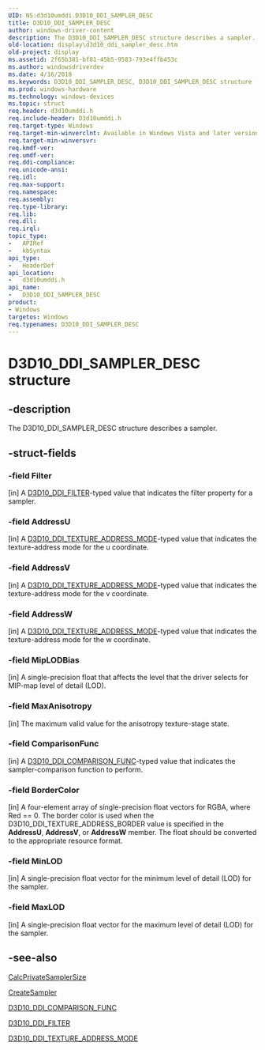 ```yaml
---
UID: NS:d3d10umddi.D3D10_DDI_SAMPLER_DESC
title: D3D10_DDI_SAMPLER_DESC
author: windows-driver-content
description: The D3D10_DDI_SAMPLER_DESC structure describes a sampler.
old-location: display\d3d10_ddi_sampler_desc.htm
old-project: display
ms.assetid: 2f65b381-bf81-45b5-9583-793e4ffb453c
ms.author: windowsdriverdev
ms.date: 4/16/2018
ms.keywords: D3D10_DDI_SAMPLER_DESC, D3D10_DDI_SAMPLER_DESC structure [Display Devices], UMDisplayDriver_Dx10param_Structs_3bd0d5fd-417c-43ef-9bdf-0073d8651ced.xml, d3d10umddi/D3D10_DDI_SAMPLER_DESC, display.d3d10_ddi_sampler_desc
ms.prod: windows-hardware
ms.technology: windows-devices
ms.topic: struct
req.header: d3d10umddi.h
req.include-header: D3d10umddi.h
req.target-type: Windows
req.target-min-winverclnt: Available in Windows Vista and later versions of the Windows operating systems.
req.target-min-winversvr: 
req.kmdf-ver: 
req.umdf-ver: 
req.ddi-compliance: 
req.unicode-ansi: 
req.idl: 
req.max-support: 
req.namespace: 
req.assembly: 
req.type-library: 
req.lib: 
req.dll: 
req.irql: 
topic_type:
-	APIRef
-	kbSyntax
api_type:
-	HeaderDef
api_location:
-	d3d10umddi.h
api_name:
-	D3D10_DDI_SAMPLER_DESC
product:
- Windows
targetos: Windows
req.typenames: D3D10_DDI_SAMPLER_DESC
---
```


# D3D10_DDI_SAMPLER_DESC structure


## -description


The D3D10_DDI_SAMPLER_DESC structure describes a sampler.


## -struct-fields




### -field Filter

[in] A <a href="https://msdn.microsoft.com/library/windows/hardware/ff541952">D3D10_DDI_FILTER</a>-typed value that indicates the filter property for a sampler. 


### -field AddressU

[in] A <a href="https://msdn.microsoft.com/library/windows/hardware/ff542017">D3D10_DDI_TEXTURE_ADDRESS_MODE</a>-typed value that indicates the texture-address mode for the u coordinate.


### -field AddressV

[in] A <a href="https://msdn.microsoft.com/library/windows/hardware/ff542017">D3D10_DDI_TEXTURE_ADDRESS_MODE</a>-typed value that indicates the texture-address mode for the v coordinate.


### -field AddressW

[in] A <a href="https://msdn.microsoft.com/library/windows/hardware/ff542017">D3D10_DDI_TEXTURE_ADDRESS_MODE</a>-typed value that indicates the texture-address mode for the w coordinate.


### -field MipLODBias

[in] A single-precision float that affects the level that the driver selects for MIP-map level of detail (LOD). 


### -field MaxAnisotropy

[in] The maximum valid value for the anisotropy texture-stage state. 


### -field ComparisonFunc

[in] A <a href="https://msdn.microsoft.com/library/windows/hardware/ff541933">D3D10_DDI_COMPARISON_FUNC</a>-typed value that indicates the sampler-comparison function to perform.


### -field BorderColor

[in] A four-element array of single-precision float vectors for RGBA, where Red == 0. The border color is used when the D3D10_DDI_TEXTURE_ADDRESS_BORDER value is specified in the <b>AddressU</b>, <b>AddressV</b>, or <b>AddressW</b> member. The float should be converted to the appropriate resource format. 


### -field MinLOD

[in] A single-precision float vector for the minimum level of detail (LOD) for the sampler. 


### -field MaxLOD

[in] A single-precision float vector for the maximum level of detail (LOD) for the sampler. 


## -see-also




<a href="https://msdn.microsoft.com/7231ba65-f6ed-4b00-a61f-21d8fe26398f">CalcPrivateSamplerSize</a>



<a href="https://msdn.microsoft.com/603bb033-390b-4965-b6ea-6acc2c7a8fcf">CreateSampler</a>



<a href="https://msdn.microsoft.com/library/windows/hardware/ff541933">D3D10_DDI_COMPARISON_FUNC</a>



<a href="https://msdn.microsoft.com/library/windows/hardware/ff541952">D3D10_DDI_FILTER</a>



<a href="https://msdn.microsoft.com/library/windows/hardware/ff542017">D3D10_DDI_TEXTURE_ADDRESS_MODE</a>
 

 

